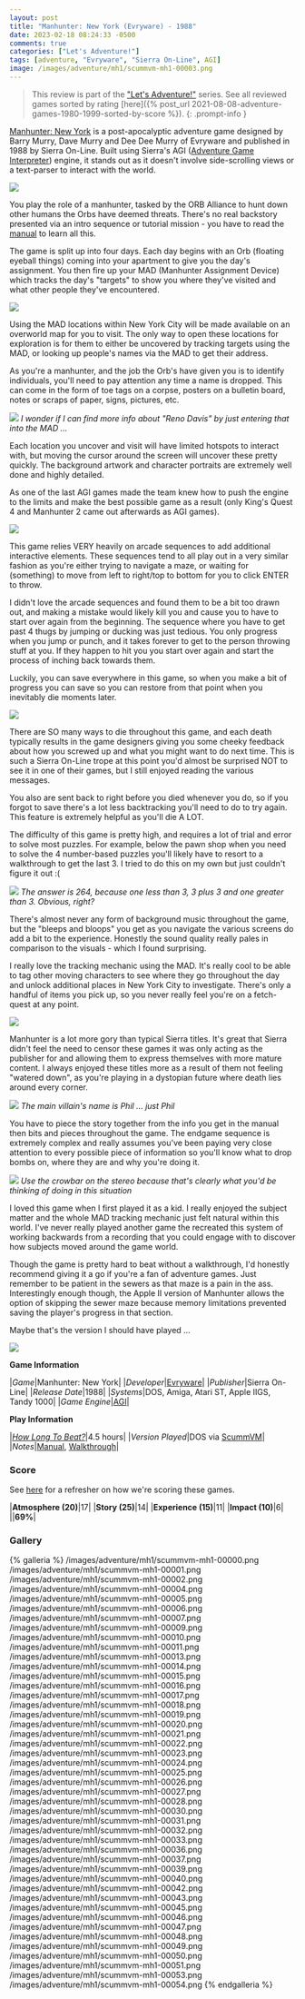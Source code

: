 ```yaml
---
layout: post
title: "Manhunter: New York (Evryware) - 1988"
date: 2023-02-18 08:24:33 -0500
comments: true
categories: ["Let's Adventure!"]
tags: [adventure, "Evryware", "Sierra On-Line", AGI]
image: /images/adventure/mh1/scummvm-mh1-00003.png
---
```

> This review is part of the ["Let's Adventure!"](https://www.alexbevi.com/categories/let-s-adventure/) series. See all reviewed games sorted by rating [here]({% post_url 2021-08-08-adventure-games-1980-1999-sorted-by-score %}).
{: .prompt-info }

[Manhunter: New York](https://en.wikipedia.org/wiki/Manhunter:_New_York) is a post-apocalyptic adventure game designed by Barry Murry, Dave Murry and Dee Dee Murry of Evryware and published in 1988 by Sierra On-Line. Built using Sierra's AGI ([Adventure Game Interpreter](https://en.wikipedia.org/wiki/Adventure_Game_Interpreter)) engine, it stands out as it doesn't involve side-scrolling views or a text-parser to interact with the world.

![](/images/adventure/mh1/scummvm-mh1-00038.png)

You play the role of a manhunter, tasked by the ORB Alliance to hunt down other humans the Orbs have deemed threats. There's no real backstory presented via an intro sequence or tutorial mission - you have to read the [manual](https://mocagh.org/sierra/manhunter-manual.pdf) to learn all this.

The game is split up into four days. Each day begins with an Orb (floating eyeball things) coming into your apartment to give you the day's assignment. You then fire up your MAD (Manhunter Assignment Device) which tracks the day's "targets" to show you where they've visited and what other people they've encountered.

![](/images/adventure/mh1/scummvm-mh1-00034.png)

Using the MAD locations within New York City will be made available on an overworld map for you to visit. The only way to open these locations for exploration is for them to either be uncovered by tracking targets using the MAD, or looking up people's names via the MAD to get their address.

As you're a manhunter, and the job the Orb's have given you is to identify individuals, you'll need to pay attention any time a name is dropped. This can come in the form of toe tags on a corpse, posters on a bulletin board, notes or scraps of paper, signs, pictures, etc.

![](/images/adventure/mh1/scummvm-mh1-00008.png)
_I wonder if I can find more info about "Reno Davis" by just entering that into the MAD ..._

Each location you uncover and visit will have limited hotspots to interact with, but moving the cursor around the screen will uncover these pretty quickly. The background artwork and character portraits are extremely well done and highly detailed.

As one of the last AGI games made the team knew how to push the engine to the limits and make the best possible game as a result (only King's Quest 4 and Manhunter 2 came out afterwards as AGI games).

![](/images/adventure/mh1/scummvm-mh1-00012.png)

This game relies VERY heavily on arcade sequences to add additional interactive elements. These sequences tend to all play out in a very similar fashion as you're either trying to navigate a maze, or waiting for (something) to move from left to right/top to bottom for you to click ENTER to throw.

I didn't love the arcade sequences and found them to be a bit too drawn out, and making a mistake would likely kill you and cause you to have to start over again from the beginning. The sequence where you have to get past 4 thugs by jumping or ducking was just tedious. You only progress when you jump or punch, and it takes forever to get to the person throwing stuff at you. If they happen to hit you you start over again and start the process of inching back towards them.

Luckily, you can save everywhere in this game, so when you make a bit of progress you can save so you can restore from that point when you inevitably die moments later.

![](/images/adventure/mh1/scummvm-mh1-00029.png)

There are SO many ways to die throughout this game, and each death typically results in the game designers giving you some cheeky feedback about how you screwed up and what you might want to do next time. This is such a Sierra On-Line trope at this point you'd almost be surprised NOT to see it in one of their games, but I still enjoyed reading the various messages.

You also are sent back to right before you died whenever you do, so if you forgot to save there's a lot less backtracking you'll need to do to try again. This feature is extremely helpful as you'll die A LOT.

The difficulty of this game is pretty high, and requires a lot of trial and error to solve most puzzles. For example, below the pawn shop when you need to solve the 4 number-based puzzles you'll likely have to resort to a walkthrough to get the last 3. I tried to do this on my own but just couldn't figure it out :(

![](/images/adventure/mh1/scummvm-mh1-00041.png)
_The answer is 264, because one less than 3, 3 plus 3 and one greater than 3. Obvious, right?_

There's almost never any form of background music throughout the game, but the "bleeps and bloops" you get as you navigate the various screens do add a bit to the experience. Honestly the sound quality really pales in comparison to the visuals - which I found surprising.

I really love the tracking mechanic using the MAD. It's really cool to be able to tag other moving characters to see where they go throughout the day and unlock additional places in New York City to investigate. There's only a handful of items you pick up, so you never really feel you're on a fetch-quest at any point.

![](/images/adventure/mh1/scummvm-mh1-00035.png)

Manhunter is a lot more gory than typical Sierra titles. It's great that Sierra didn't feel the need to censor these games it was only acting as the publisher for and allowing them to express themselves with more mature content. I always enjoyed these titles more as a result of them not feeling "watered down", as you're playing in a dystopian future where death lies around every corner.

![](/images/adventure/mh1/scummvm-mh1-00052.png)
_The main villain's name is Phil ... just Phil_

You have to piece the story together from the info you get in the manual then bits and pieces throughout the game. The endgame sequence is extremely complex and really assumes you've been paying very close attention to every possible piece of information so you'll know what to drop bombs on, where they are and why you're doing it.

![](/images/adventure/mh1/scummvm-mh1-00044.png)
_Use the crowbar on the stereo because that's clearly what you'd be thinking of doing in this situation_

I loved this game when I first played it as a kid. I really enjoyed the subject matter and the whole MAD tracking mechanic just felt natural within this world. I've never really played another game the recreated this system of working backwards from a recording that you could engage with to discover how subjects moved around the game world.

Though the game is pretty hard to beat without a walkthrough, I'd honestly recommend giving it a go if you're a fan of adventure games. Just remember to be patient in the sewers as that maze is a pain in the ass. Interestingly enough though, the Apple II version of Manhunter allows the option of skipping the sewer maze because memory limitations prevented saving the player's progress in that section.

Maybe that's the version I should have played ...

![](/images/adventure/mh1/scummvm-mh1-00055.png)

**Game Information**

|*Game*|Manhunter: New York|
|*Developer*|[Evryware](https://en.wikipedia.org/wiki/Evryware)|
|*Publisher*|Sierra On-Line|
|*Release Date*|1988|
|*Systems*|DOS, Amiga, Atari ST, Apple IIGS, Tandy 1000|
|*Game Engine*|[AGI](https://wiki.scummvm.org/index.php/AGI)|

**Play Information**

|*[How Long To Beat?](https://howlongtobeat.com/game/5603)*|4.5 hours|
|*Version Played*|DOS via [ScummVM](https://www.scummvm.org/)|
|*Notes*|[Manual](https://mocagh.org/sierra/manhunter-manual.pdf), [Walkthrough](https://sierrachest.com/index.php?a=games&id=35&fld=walkthrough&pid=100)|

### Score

See [here](https://www.alexbevi.com/blog/2021/07/28/adventure-games-1980-1999/#scoring) for a refresher on how we're scoring these games.

|**Atmosphere (20)**|17|
|**Story (25)**|14|
|**Experience (15)**|11|
|**Impact (10)**|6|
||**69%**|

### Gallery

{% galleria %}
/images/adventure/mh1/scummvm-mh1-00000.png
/images/adventure/mh1/scummvm-mh1-00001.png
/images/adventure/mh1/scummvm-mh1-00002.png
/images/adventure/mh1/scummvm-mh1-00004.png
/images/adventure/mh1/scummvm-mh1-00005.png
/images/adventure/mh1/scummvm-mh1-00006.png
/images/adventure/mh1/scummvm-mh1-00007.png
/images/adventure/mh1/scummvm-mh1-00009.png
/images/adventure/mh1/scummvm-mh1-00010.png
/images/adventure/mh1/scummvm-mh1-00011.png
/images/adventure/mh1/scummvm-mh1-00013.png
/images/adventure/mh1/scummvm-mh1-00014.png
/images/adventure/mh1/scummvm-mh1-00015.png
/images/adventure/mh1/scummvm-mh1-00016.png
/images/adventure/mh1/scummvm-mh1-00017.png
/images/adventure/mh1/scummvm-mh1-00018.png
/images/adventure/mh1/scummvm-mh1-00019.png
/images/adventure/mh1/scummvm-mh1-00020.png
/images/adventure/mh1/scummvm-mh1-00021.png
/images/adventure/mh1/scummvm-mh1-00022.png
/images/adventure/mh1/scummvm-mh1-00023.png
/images/adventure/mh1/scummvm-mh1-00024.png
/images/adventure/mh1/scummvm-mh1-00025.png
/images/adventure/mh1/scummvm-mh1-00026.png
/images/adventure/mh1/scummvm-mh1-00027.png
/images/adventure/mh1/scummvm-mh1-00028.png
/images/adventure/mh1/scummvm-mh1-00030.png
/images/adventure/mh1/scummvm-mh1-00031.png
/images/adventure/mh1/scummvm-mh1-00032.png
/images/adventure/mh1/scummvm-mh1-00033.png
/images/adventure/mh1/scummvm-mh1-00036.png
/images/adventure/mh1/scummvm-mh1-00037.png
/images/adventure/mh1/scummvm-mh1-00039.png
/images/adventure/mh1/scummvm-mh1-00040.png
/images/adventure/mh1/scummvm-mh1-00042.png
/images/adventure/mh1/scummvm-mh1-00043.png
/images/adventure/mh1/scummvm-mh1-00045.png
/images/adventure/mh1/scummvm-mh1-00046.png
/images/adventure/mh1/scummvm-mh1-00047.png
/images/adventure/mh1/scummvm-mh1-00048.png
/images/adventure/mh1/scummvm-mh1-00049.png
/images/adventure/mh1/scummvm-mh1-00050.png
/images/adventure/mh1/scummvm-mh1-00051.png
/images/adventure/mh1/scummvm-mh1-00053.png
/images/adventure/mh1/scummvm-mh1-00054.png
{% endgalleria %}
